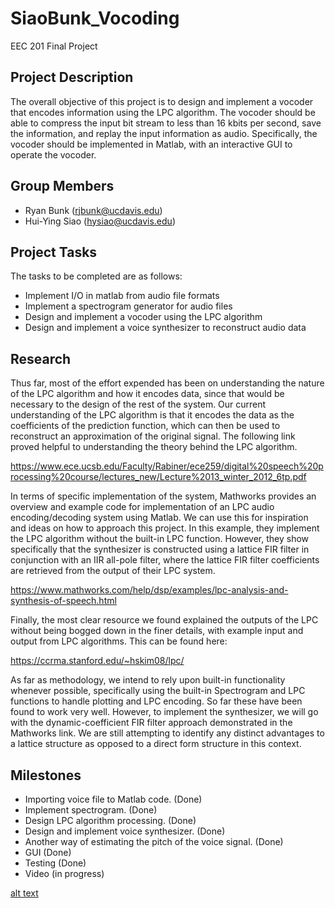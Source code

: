 # SiaoBunk_Vocoding
EEC 201 Final Project

## Project Description
The overall objective of this project is to design and implement a vocoder that encodes information using the LPC algorithm. The vocoder 
should be able to compress the input bit stream to less than 16 kbits per second, save the information, and replay the input information 
as audio. Specifically, the vocoder should be implemented in Matlab, with an interactive GUI to operate the vocoder.

## Group Members
  - Ryan Bunk (rjbunk@ucdavis.edu)
  - Hui-Ying Siao (hysiao@ucdavis.edu)
  
## Project Tasks
The tasks to be completed are as follows:
- Implement I/O in matlab from audio file formats
- Implement a spectrogram generator for audio files
- Design and implement a vocoder using the LPC algorithm
- Design and implement a voice synthesizer to reconstruct audio data

## Research
  Thus far, most of the effort expended has been on understanding the nature of the LPC algorithm and how it encodes data, since that 
would be necessary to the design of the rest of the system. Our current understanding of the LPC algorithm is that it encodes the data 
as the coefficients of the prediction function, which can then be used to reconstruct an approximation of the original signal. The 
following link proved helpful to understanding the theory behind the LPC algorithm.
 
https://www.ece.ucsb.edu/Faculty/Rabiner/ece259/digital%20speech%20processing%20course/lectures_new/Lecture%2013_winter_2012_6tp.pdf
 
  In terms of specific implementation of the system, Mathworks provides an overview and example code for implementation of an LPC audio 
encoding/decoding system using Matlab. We can use this for inspiration and ideas on how to approach this project. In this example, they 
implement the LPC algorithm without the built-in LPC function. However, they show specifically that the synthesizer is constructed using 
a lattice FIR filter in conjunction with an IIR all-pole filter, where the lattice FIR filter coefficients are retrieved from the output 
of their LPC system.
 
https://www.mathworks.com/help/dsp/examples/lpc-analysis-and-synthesis-of-speech.html
 

  Finally, the most clear resource we found explained the outputs of the LPC without being bogged down in the finer details, with 
example input and output from LPC algorithms. This can be found here:

https://ccrma.stanford.edu/~hskim08/lpc/

  As far as methodology, we intend to rely upon built-in functionality whenever possible, specifically using the built-in Spectrogram 
and LPC functions to handle plotting and LPC encoding. So far these have been found to work very well. However, to implement the 
synthesizer, we will go with the dynamic-coefficient FIR filter approach demonstrated in the Mathworks link. We are still attempting to 
identify any distinct advantages to a lattice structure as opposed to a direct form structure in this context.

## Milestones
- Importing voice file to Matlab code. (Done)
- Implement spectrogram. (Done)
- Design LPC algorithm processing. (Done)
- Design and implement voice synthesizer. (Done)
- Another way of estimating the pitch of the voice signal. (Done)
- GUI (Done)
- Testing (Done)
- Video (in progress)


[alt text](ryansgithubaccount/SiaoBunk_Vocoding/Output.jpg?raw=true "title")

